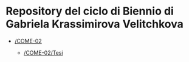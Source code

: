 # Repository del ciclo di Biennio di Gabriela Krassimirova Velitchkova

- [/COME-02](https://github.com/SMERM/BN-Velitchkova/tree/master/COME-02)

  - [/COME-02/Tesi](https://github.com/SMERM/BN-Velitchkova/tree/master/COME-02/Tesi)
